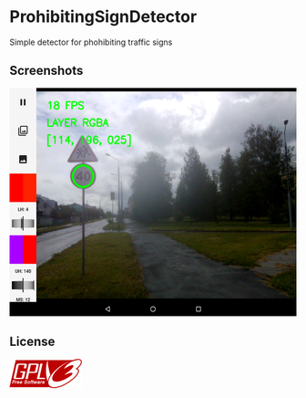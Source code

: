 # ProhibitingSignDetector

Simple detector for phohibiting traffic signs

## Screenshots

<img src="art/screenshot.png" height="400">

## License

<img src="art/gplv3-127x51.png">
